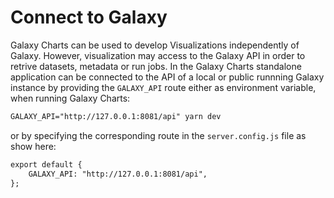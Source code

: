 # Connect to Galaxy

Galaxy Charts can be used to develop Visualizations independently of Galaxy. However, visualization may access to the Galaxy API in order to retrive datasets, metadata or run jobs. In the Galaxy Charts standalone application can be connected to the API of a local or public runnning Galaxy instance by providing the `GALAXY_API` route either as environment variable, when running Galaxy Charts:

```md
GALAXY_API="http://127.0.0.1:8081/api" yarn dev
```

or by specifying the corresponding route in the `server.config.js` file as show here:
```md
export default {
    GALAXY_API: "http://127.0.0.1:8081/api",
};
```
